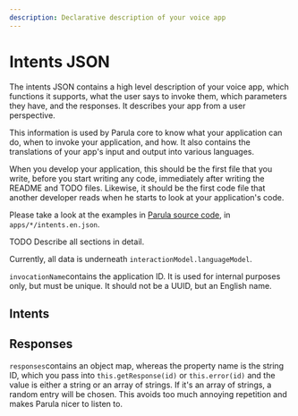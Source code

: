 ```yaml
---
description: Declarative description of your voice app
---
```


# Intents JSON

The intents JSON contains a high level description of your voice app, which functions it supports, what the user says to invoke them, which parameters they have, and the responses. It describes your app from a user perspective.

This information is used by Parula core to know what your application can do, when to invoke your application, and how. It also contains the translations of your app's input and output into various languages.

When you develop your application, this should be the first file that you write, before you start writing any code, immediately after writing the README and TODO files. Likewise, it should be the first code file that another developer reads when he starts to look at your application's code. 

Please take a look at the examples in [Parula source code](https://github.com/parula-app/assistant/tree/master/app/), in `apps/*/intents.en.json`.

TODO Describe all sections in detail.

Currently, all data is underneath `interactionModel.languageModel`.

`invocationName`contains the application ID. It is used for internal purposes only, but must be unique. It should not be a UUID, but an English name.

## Intents

## Responses

`responses`contains an object map, whereas the property name is the string ID, which you pass into `this.getResponse(id)` or `this.error(id)` and the value is either a string or an array of strings. If it's an array of strings, a random entry will be chosen. This avoids too much annoying repetition and makes Parula nicer to listen to.









